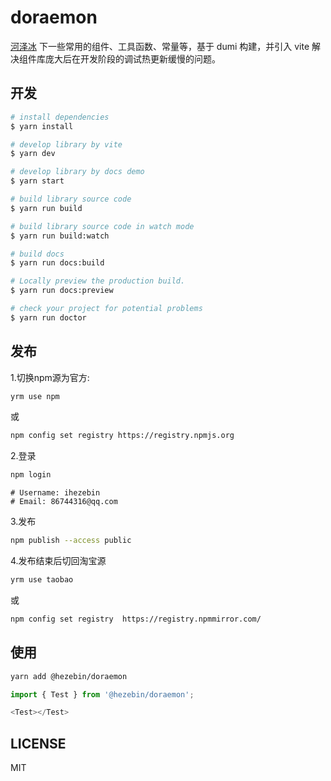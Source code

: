 # doraemon

[河泽冰](https://www.hezebin.com)  下一些常用的组件、工具函数、常量等，基于 dumi 构建，并引入 vite 解决组件库庞大后在开发阶段的调试热更新缓慢的问题。

## 开发

```bash
# install dependencies
$ yarn install

# develop library by vite
$ yarn dev

# develop library by docs demo
$ yarn start

# build library source code
$ yarn run build

# build library source code in watch mode
$ yarn run build:watch

# build docs
$ yarn run docs:build

# Locally preview the production build.
$ yarn run docs:preview

# check your project for potential problems
$ yarn run doctor
```

## 发布

1.切换npm源为官方:

```bash
yrm use npm
```

或

```bash
npm config set registry https://registry.npmjs.org
```

2.登录

```bash
npm login
```

```
# Username: ihezebin
# Email: 86744316@qq.com
```

3.发布

```bash
npm publish --access public
```

4.发布结束后切回淘宝源

```bash
yrm use taobao
```

或

```bash
npm config set registry  https://registry.npmmirror.com/
```

## 使用

```bash
yarn add @hezebin/doraemon
```

```js
import { Test } from '@hezebin/doraemon';

<Test></Test>
```

## LICENSE

MIT
